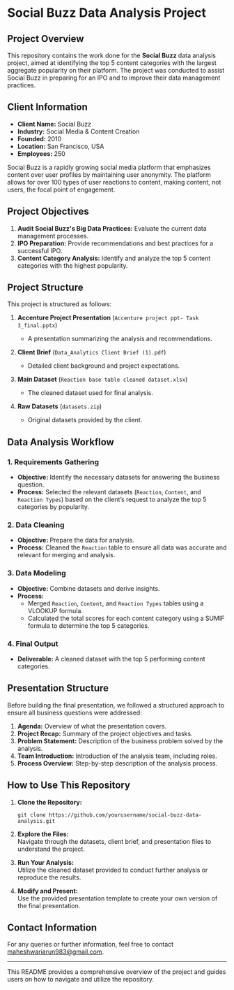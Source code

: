 

# Social Buzz Data Analysis Project

## Project Overview

This repository contains the work done for the **Social Buzz** data analysis project, aimed at identifying the top 5 content categories with the largest aggregate popularity on their platform. The project was conducted to assist Social Buzz in preparing for an IPO and to improve their data management practices.

## Client Information

- **Client Name:** Social Buzz
- **Industry:** Social Media & Content Creation
- **Founded:** 2010
- **Location:** San Francisco, USA
- **Employees:** 250

Social Buzz is a rapidly growing social media platform that emphasizes content over user profiles by maintaining user anonymity. The platform allows for over 100 types of user reactions to content, making content, not users, the focal point of engagement.

## Project Objectives

1. **Audit Social Buzz's Big Data Practices:** Evaluate the current data management processes.
2. **IPO Preparation:** Provide recommendations and best practices for a successful IPO.
3. **Content Category Analysis:** Identify and analyze the top 5 content categories with the highest popularity.

## Project Structure

This project is structured as follows:

1. **Accenture Project Presentation** (`Accenture project ppt- Task 3_final.pptx`)
   - A presentation summarizing the analysis and recommendations.
   
2. **Client Brief** (`Data_Analytics Client Brief (1).pdf`)
   - Detailed client background and project expectations.

3. **Main Dataset** (`Reaction base table cleaned dataset.xlsx`)
   - The cleaned dataset used for final analysis.

4. **Raw Datasets** (`datasets.zip`)
   - Original datasets provided by the client.

## Data Analysis Workflow

### 1. Requirements Gathering
- **Objective:** Identify the necessary datasets for answering the business question.
- **Process:** Selected the relevant datasets (`Reaction`, `Content`, and `Reaction Types`) based on the client’s request to analyze the top 5 categories by popularity.

### 2. Data Cleaning
- **Objective:** Prepare the data for analysis.
- **Process:** Cleaned the `Reaction` table to ensure all data was accurate and relevant for merging and analysis.

### 3. Data Modeling
- **Objective:** Combine datasets and derive insights.
- **Process:**
  - Merged `Reaction`, `Content`, and `Reaction Types` tables using a VLOOKUP formula.
  - Calculated the total scores for each content category using a SUMIF formula to determine the top 5 categories.

### 4. Final Output
- **Deliverable:** A cleaned dataset with the top 5 performing content categories.

## Presentation Structure

Before building the final presentation, we followed a structured approach to ensure all business questions were addressed:

1. **Agenda:** Overview of what the presentation covers.
2. **Project Recap:** Summary of the project objectives and tasks.
3. **Problem Statement:** Description of the business problem solved by the analysis.
4. **Team Introduction:** Introduction of the analysis team, including roles.
5. **Process Overview:** Step-by-step description of the analysis process.

## How to Use This Repository

1. **Clone the Repository:**  
   ```
   git clone https://github.com/yourusername/social-buzz-data-analysis.git
   ```
2. **Explore the Files:**  
   Navigate through the datasets, client brief, and presentation files to understand the project.

3. **Run Your Analysis:**  
   Utilize the cleaned dataset provided to conduct further analysis or reproduce the results.

4. **Modify and Present:**  
   Use the provided presentation template to create your own version of the final presentation.

## Contact Information

For any queries or further information, feel free to contact maheshwariarun983@gmail.com.

---

This README provides a comprehensive overview of the project and guides users on how to navigate and utilize the repository.

